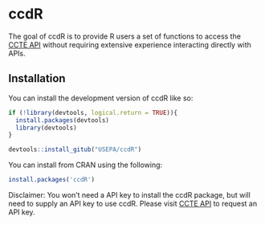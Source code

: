 
<!-- README.md is generated from README.Rmd. Please edit that file -->

# ccdR

<!-- badges: start -->
<!-- badges: end -->

The goal of ccdR is to provide R users a set of functions to access the
[CCTE API](https://api-ccte.epa.gov/docs/index.html) without requiring
extensive experience interacting directly with APIs.

## Installation

You can install the development version of ccdR like so:

``` r
if (!library(devtools, logical.return = TRUE)){
  install.packages(devtools)
  library(devtools)
}

devtools::install_gitub("USEPA/ccdR")
```

You can install from CRAN using the following:

``` r
install.packages('ccdR')
```

Disclaimer: You won’t need a API key to install the ccdR package, but
will need to supply an API key to use ccdR. Please visit [CCTE
API](https://api-ccte.epa.gov/docs/index.html) to request an API key.

